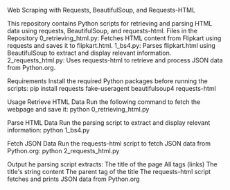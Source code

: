 Web Scraping with Requests, BeautifulSoup, and Requests-HTML

This repository contains Python scripts for retrieving and parsing HTML data using requests, BeautifulSoup, and requests-html.
Files in the Repository
0_retrieving_html.py: Fetches HTML content from Flipkart using requests and saves it to flipkart.html.
1_bs4.py: Parses flipkart.html using BeautifulSoup to extract and display relevant information.
2_requests_html.py: Uses requests-html to retrieve and process JSON data from Python.org.

Requirements
Install the required Python packages before running the scripts:
pip install requests fake-useragent beautifulsoup4 requests-html

Usage
Retrieve HTML Data
Run the following command to fetch the webpage and save it:
python 0_retrieving_html.py

Parse HTML Data
Run the parsing script to extract and display relevant information:
python 1_bs4.py

Fetch JSON Data
Run the requests-html script to fetch JSON data from Python.org:
python 2_requests_html.py


Output
he parsing script extracts:
The title of the page
All <a> tags (links)
The title's string content
The parent tag of the title
The requests-html script fetches and prints JSON data from Python.org






